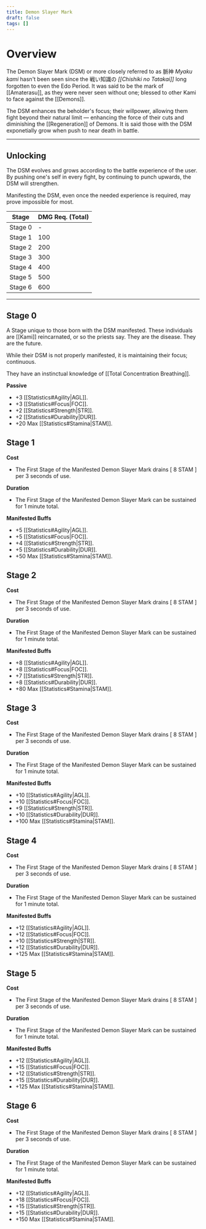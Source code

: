 ```yaml
---
title: Demon Slayer Mark
draft: false
tags: []
---
```

# Overview 
The Demon Slayer Mark (DSM) or more closely referred to as 脈神 *Myaku kami* hasn't been seen since the 戦い知識の *[[Chishiki no Tatakai]]* long forgotten to even the Edo Period. It was said to be the mark of [[Amaterasu]], as they were never seen without one; blessed to other Kami to face against the [[Demons]]. 

The DSM enhances the beholder's focus; their willpower, allowing them fight beyond their natural limit — enhancing the force of their cuts and diminishing the [[Regeneration]] of Demons. It is said those with the DSM exponetially grow when push to near death in battle. 


----

## Unlocking
The DSM evolves and grows according to the battle experience of the user. By pushing one's self in every fight, by continuing to punch upwards, the DSM will strengthen. 

Manifesting the DSM, even once the needed experience is required, may prove impossible for most.

| Stage   | DMG Req. (Total) |
| ------- | ---------------- |
| Stage 0 | -                |
| Stage 1 | 100              |
| Stage 2 | 200              |
| Stage 3 | 300              |
| Stage 4 | 400              |
| Stage 5 | 500              |
| Stage 6 | 600              |

---
## Stage 0
A Stage unique to those born with the DSM manifested. These individuals are [[Kami]] reincarnated, or so the priests say. They are the disease. They are the future.

While their DSM is not properly manifested, it is maintaining their focus; continuous.

They have an instinctual knowledge of [[Total Concentration Breathing]].

**Passive**
- +3 [[Statistics#Agility|AGL]].
- +3 [[Statistics#Focus|FOC]].
- +2 [[Statistics#Strength|STR]].
- +2 [[Statistics#Durability|DUR]].
- +20 Max [[Statistics#Stamina|STAM]].
  
## Stage 1


**Cost**
- The First Stage of the Manifested Demon Slayer Mark drains [ 8 STAM ] per 3 seconds of use.

**Duration**
- The First Stage of the Manifested Demon Slayer Mark can be sustained for 1 minute total. 

**Manifested Buffs**
- +5 [[Statistics#Agility|AGL]].
- +5 [[Statistics#Focus|FOC]].
- +4 [[Statistics#Strength|STR]].
- +5 [[Statistics#Durability|DUR]].
- +50 Max [[Statistics#Stamina|STAM]].

## Stage 2

**Cost**
- The First Stage of the Manifested Demon Slayer Mark drains [ 8 STAM ] per 3 seconds of use.

**Duration**
- The First Stage of the Manifested Demon Slayer Mark can be sustained for 1 minute total. 

**Manifested Buffs**
- +8 [[Statistics#Agility|AGL]].
- +8 [[Statistics#Focus|FOC]].
- +7 [[Statistics#Strength|STR]].
- +8 [[Statistics#Durability|DUR]].
- +80 Max [[Statistics#Stamina|STAM]].

## Stage 3


**Cost**
- The First Stage of the Manifested Demon Slayer Mark drains [ 8 STAM ] per 3 seconds of use.

**Duration**
- The First Stage of the Manifested Demon Slayer Mark can be sustained for 1 minute total. 

**Manifested Buffs**
- +10 [[Statistics#Agility|AGL]].
- +10 [[Statistics#Focus|FOC]].
- +9 [[Statistics#Strength|STR]].
- +10 [[Statistics#Durability|DUR]].
- +100 Max [[Statistics#Stamina|STAM]].

## Stage 4


**Cost**
- The First Stage of the Manifested Demon Slayer Mark drains [ 8 STAM ] per 3 seconds of use.

**Duration**
- The First Stage of the Manifested Demon Slayer Mark can be sustained for 1 minute total. 

**Manifested Buffs**
- +12 [[Statistics#Agility|AGL]].
- +12 [[Statistics#Focus|FOC]].
- +10 [[Statistics#Strength|STR]].
- +12 [[Statistics#Durability|DUR]].
- +125 Max [[Statistics#Stamina|STAM]].

## Stage 5


**Cost**
- The First Stage of the Manifested Demon Slayer Mark drains [ 8 STAM ] per 3 seconds of use.

**Duration**
- The First Stage of the Manifested Demon Slayer Mark can be sustained for 1 minute total. 

**Manifested Buffs**
- +12 [[Statistics#Agility|AGL]].
- +15 [[Statistics#Focus|FOC]].
- +12 [[Statistics#Strength|STR]].
- +15 [[Statistics#Durability|DUR]].
- +125 Max [[Statistics#Stamina|STAM]].

## Stage 6

**Cost**
- The First Stage of the Manifested Demon Slayer Mark drains [ 8 STAM ] per 3 seconds of use.

**Duration**
- The First Stage of the Manifested Demon Slayer Mark can be sustained for 1 minute total. 

**Manifested Buffs**
- +12 [[Statistics#Agility|AGL]].
- +18 [[Statistics#Focus|FOC]].
- +15 [[Statistics#Strength|STR]].
- +15 [[Statistics#Durability|DUR]].
- +150 Max [[Statistics#Stamina|STAM]].